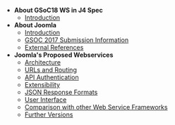 - **About GSoC18 WS in J4 Spec**
    - [Introduction](specification/introduction.md)
- **About Joomla**
    - [Introduction](about-joomla/introduction.md)
    - [GSOC 2017 Submission Information](about-joomla/GSoC-2017-submission.md)
    - [External References](specification/chapters/external-references.md)    
- **Joomla's Proposed Webservices**
    - [Architecture](specification/chapters/architecture.md)
    - [URLs and Routing](specification/chapters/urls-and-routing.md)
    - [API Authentication](specification/chapters/api-authentication.md)    
    - [Extensibility](specification/chapters/extensibility.md)
    - [JSON Response Formats](specification/chapters/json-response-formats.md)
    - [User Interface](specification/chapters/user-interface.md)
    - [Comparison with other Web Service Frameworks](specification/chapters/routers-approaches.md)
    - [Further Versions](specification/chapters/beyond-gsoc.md)    
